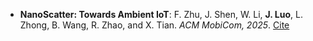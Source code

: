 - **NanoScatter: Towards Ambient IoT**: F. Zhu, J. Shen, W. Li, **J. Luo**, L. Zhong, B. Wang, R. Zhao, and X. Tian. *ACM MobiCom, 2025*. [Cite](https://klaw-2003.github.io/)
